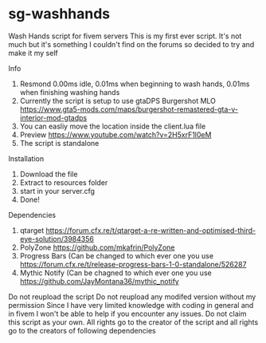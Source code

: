 # sg-washhands
Wash Hands script for fivem servers
This is my first ever script. It's not much but it's something I couldn't find on the forums so decided to try and make it my self

Info
1. Resmond 0.00ms idle, 0.01ms when beginning to wash hands, 0.01ms when finishing washing hands
2. Currently the script is setup to use gtaDPS Burgershot MLO https://www.gta5-mods.com/maps/burgershot-remastered-gta-v-interior-mod-gtadps
3. You can easliy move the location inside the client.lua file
4. Preview https://www.youtube.com/watch?v=2H5xrF1l0eM
5. The script is standalone

Installation
1. Download the file
2. Extract to resources folder
3. start in your server.cfg
4. Done!

Dependencies
1. qtarget https://forum.cfx.re/t/qtarget-a-re-written-and-optimised-third-eye-solution/3984356
2. PolyZone https://github.com/mkafrin/PolyZone
3. Progress Bars (Can be changed to which ever one you use https://forum.cfx.re/t/release-progress-bars-1-0-standalone/526287
4. Mythic Notify (Can be chagned to which ever one you use https://github.com/JayMontana36/mythic_notify

Do not reupload the script
Do not reupload any modifed version without my permission
Since I have very limited knowledge with coding in general and in fivem I won't be able to help if you encounter any issues. 
Do not claim this script as your own.
All rights go to the creator of the script and all rights go to the creators of following dependencies
